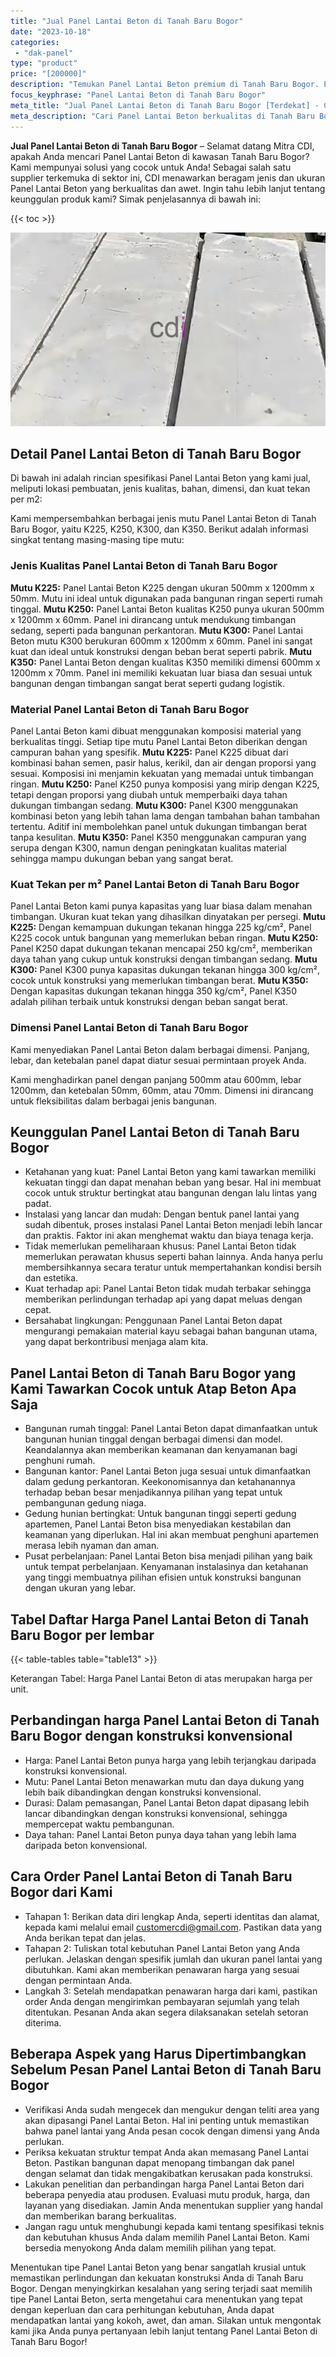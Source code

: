 ```yaml
---
title: "Jual Panel Lantai Beton di Tanah Baru Bogor"
date: "2023-10-18"
categories:
 - "dak-panel"
type: "product"
price: "[200000]"
description: "Temukan Panel Lantai Beton premium di Tanah Baru Bogor. Panel Lantai Beton dirancang untuk kebutuhan konstruksi modern dengan performa andalan. Konsultasi gratis."
focus_keyphrase: "Panel Lantai Beton di Tanah Baru Bogor"
meta_title: "Jual Panel Lantai Beton di Tanah Baru Bogor [Terdekat] - CDI"
meta_description: "Cari Panel Lantai Beton berkualitas di Tanah Baru Bogor?. Kami menyediakan Panel Lantai Beton premium untuk pembangunan. Harga terbaik hanya di sini."
---
```


**Jual Panel Lantai Beton di Tanah Baru Bogor** – Selamat datang Mitra CDI, apakah Anda mencari Panel Lantai Beton di kawasan Tanah Baru Bogor? Kami mempunyai solusi yang cocok untuk Anda! Sebagai salah satu supplier terkemuka di sektor ini, CDI menawarkan beragam jenis dan ukuran Panel Lantai Beton yang berkualitas dan awet. Ingin tahu lebih lanjut tentang keunggulan produk kami? Simak penjelasannya di bawah ini:

{{< toc >}}

![Jual Panel Lantai Beton di Tanah Baru Bogor](/images/dak-panel/dak-panel-06.jpg)

## Detail Panel Lantai Beton di Tanah Baru Bogor

Di bawah ini adalah rincian spesifikasi Panel Lantai Beton yang kami jual, meliputi lokasi pembuatan, jenis kualitas, bahan, dimensi, dan kuat tekan per m2:

Kami mempersembahkan berbagai jenis mutu Panel Lantai Beton di Tanah Baru Bogor, yaitu K225, K250, K300, dan K350. Berikut adalah informasi singkat tentang masing-masing tipe mutu:

### Jenis Kualitas Panel Lantai Beton di Tanah Baru Bogor

**Mutu K225:** Panel Lantai Beton K225 dengan ukuran 500mm x 1200mm x 50mm. Mutu ini ideal untuk digunakan pada bangunan ringan seperti rumah tinggal.
**Mutu K250:** Panel Lantai Beton kualitas K250 punya ukuran 500mm x 1200mm x 60mm. Panel ini dirancang untuk mendukung timbangan sedang, seperti pada bangunan perkantoran.
**Mutu K300:** Panel Lantai Beton mutu K300 berukuran 600mm x 1200mm x 60mm. Panel ini sangat kuat dan ideal untuk konstruksi dengan beban berat seperti pabrik.
**Mutu K350:** Panel Lantai Beton dengan kualitas K350 memiliki dimensi 600mm x 1200mm x 70mm. Panel ini memiliki kekuatan luar biasa dan sesuai untuk bangunan dengan timbangan sangat berat seperti gudang logistik.

### Material Panel Lantai Beton di Tanah Baru Bogor

Panel Lantai Beton kami dibuat menggunakan komposisi material yang berkualitas tinggi. Setiap tipe mutu Panel Lantai Beton diberikan dengan campuran bahan yang spesifik.
**Mutu K225:** Panel K225 dibuat dari kombinasi bahan semen, pasir halus, kerikil, dan air dengan proporsi yang sesuai. Komposisi ini menjamin kekuatan yang memadai untuk timbangan ringan.
**Mutu K250:** Panel K250 punya komposisi yang mirip dengan K225, tetapi dengan proporsi yang diubah untuk memperbaiki daya tahan dukungan timbangan sedang.
**Mutu K300:** Panel K300 menggunakan kombinasi beton yang lebih tahan lama dengan tambahan bahan tambahan tertentu. Aditif ini membolehkan panel untuk dukungan timbangan berat tanpa kesulitan.
**Mutu K350:** Panel K350 menggunakan campuran yang serupa dengan K300, namun dengan peningkatan kualitas material sehingga mampu dukungan beban yang sangat berat.

### Kuat Tekan per m² Panel Lantai Beton di Tanah Baru Bogor

Panel Lantai Beton kami punya kapasitas yang luar biasa dalam menahan timbangan. Ukuran kuat tekan yang dihasilkan dinyatakan per persegi.
**Mutu K225:** Dengan kemampuan dukungan tekanan hingga 225 kg/cm², Panel K225 cocok untuk bangunan yang memerlukan beban ringan.
**Mutu K250:** Panel K250 dapat dukungan tekanan mencapai 250 kg/cm², memberikan daya tahan yang cukup untuk konstruksi dengan timbangan sedang.
**Mutu K300:** Panel K300 punya kapasitas dukungan tekanan hingga 300 kg/cm², cocok untuk konstruksi yang memerlukan timbangan berat.
**Mutu K350:** Dengan kapasitas dukungan tekanan hingga 350 kg/cm², Panel K350 adalah pilihan terbaik untuk konstruksi dengan beban sangat berat.

### Dimensi Panel Lantai Beton di Tanah Baru Bogor

Kami menyediakan Panel Lantai Beton dalam berbagai dimensi. Panjang, lebar, dan ketebalan panel dapat diatur sesuai permintaan proyek Anda.

Kami menghadirkan panel dengan panjang 500mm atau 600mm, lebar 1200mm, dan ketebalan 50mm, 60mm, atau 70mm. Dimensi ini dirancang untuk fleksibilitas dalam berbagai jenis bangunan.

## Keunggulan Panel Lantai Beton di Tanah Baru Bogor

*   Ketahanan yang kuat: Panel Lantai Beton yang kami tawarkan memiliki kekuatan tinggi dan dapat menahan beban yang besar. Hal ini membuat cocok untuk struktur bertingkat atau bangunan dengan lalu lintas yang padat.
*   Instalasi yang lancar dan mudah: Dengan bentuk panel lantai yang sudah dibentuk, proses instalasi Panel Lantai Beton menjadi lebih lancar dan praktis. Faktor ini akan menghemat waktu dan biaya tenaga kerja.
*   Tidak memerlukan pemeliharaan khusus: Panel Lantai Beton tidak memerlukan perawatan khusus seperti bahan lainnya. Anda hanya perlu membersihkannya secara teratur untuk mempertahankan kondisi bersih dan estetika.
*   Kuat terhadap api: Panel Lantai Beton tidak mudah terbakar sehingga memberikan perlindungan terhadap api yang dapat meluas dengan cepat.
*   Bersahabat lingkungan: Penggunaan Panel Lantai Beton dapat mengurangi pemakaian material kayu sebagai bahan bangunan utama, yang dapat berkontribusi menjaga alam kita.

## Panel Lantai Beton di Tanah Baru Bogor yang Kami Tawarkan Cocok untuk Atap Beton Apa Saja

*   Bangunan rumah tinggal: Panel Lantai Beton dapat dimanfaatkan untuk bangunan hunian tinggal dengan berbagai dimensi dan model. Keandalannya akan memberikan keamanan dan kenyamanan bagi penghuni rumah.
*   Bangunan kantor: Panel Lantai Beton juga sesuai untuk dimanfaatkan dalam gedung perkantoran. Keekonomisannya dan ketahanannya terhadap beban besar menjadikannya pilihan yang tepat untuk pembangunan gedung niaga.
*   Gedung hunian bertingkat: Untuk bangunan tinggi seperti gedung apartemen, Panel Lantai Beton bisa menyediakan kestabilan dan keamanan yang diperlukan. Hal ini akan membuat penghuni apartemen merasa lebih nyaman dan aman.
*   Pusat perbelanjaan: Panel Lantai Beton bisa menjadi pilihan yang baik untuk tempat perbelanjaan. Kenyamanan instalasinya dan ketahanan yang tinggi membuatnya pilihan efisien untuk konstruksi bangunan dengan ukuran yang lebar.

## Tabel Daftar Harga Panel Lantai Beton di Tanah Baru Bogor per lembar

{{< table-tables table="table13" >}}

Keterangan Tabel: Harga Panel Lantai Beton di atas merupakan harga per unit.

## Perbandingan harga Panel Lantai Beton di Tanah Baru Bogor dengan konstruksi konvensional

*   Harga: Panel Lantai Beton punya harga yang lebih terjangkau daripada konstruksi konvensional.
*   Mutu: Panel Lantai Beton menawarkan mutu dan daya dukung yang lebih baik dibandingkan dengan konstruksi konvensional.
*   Durasi: Dalam pemasangan, Panel Lantai Beton dapat dipasang lebih lancar dibandingkan dengan konstruksi konvensional, sehingga mempercepat waktu pembangunan.
*   Daya tahan: Panel Lantai Beton punya daya tahan yang lebih lama daripada beton konvensional.

## Cara Order Panel Lantai Beton di Tanah Baru Bogor dari Kami

*   Tahapan 1: Berikan data diri lengkap Anda, seperti identitas dan alamat, kepada kami melalui email customercdi@gmail.com. Pastikan data yang Anda berikan tepat dan jelas.
*   Tahapan 2: Tuliskan total kebutuhan Panel Lantai Beton yang Anda perlukan. Jelaskan dengan spesifik jumlah dan ukuran panel lantai yang dibutuhkan. Kami akan memberikan penawaran harga yang sesuai dengan permintaan Anda.
*   Langkah 3: Setelah mendapatkan penawaran harga dari kami, pastikan order Anda dengan mengirimkan pembayaran sejumlah yang telah ditentukan. Pesanan Anda akan segera dilaksanakan setelah setoran diterima.
## Beberapa Aspek yang Harus Dipertimbangkan Sebelum Pesan Panel Lantai Beton di Tanah Baru Bogor

*   Verifikasi Anda sudah mengecek dan mengukur dengan teliti area yang akan dipasangi Panel Lantai Beton. Hal ini penting untuk memastikan bahwa panel lantai yang Anda pesan cocok dengan dimensi yang Anda perlukan.
*   Periksa kekuatan struktur tempat Anda akan memasang Panel Lantai Beton. Pastikan bangunan dapat menopang timbangan dak panel dengan selamat dan tidak mengakibatkan kerusakan pada konstruksi.
*   Lakukan penelitian dan perbandingan harga Panel Lantai Beton dari beberapa penyedia atau produsen. Evaluasi mutu produk, harga, dan layanan yang disediakan. Jamin Anda menentukan supplier yang handal dan memberikan barang berkualitas.
*   Jangan ragu untuk menghubungi kepada kami tentang spesifikasi teknis dan kebutuhan khusus Anda dalam memilih Panel Lantai Beton. Kami bersedia menyokong Anda dalam memilih pilihan yang tepat.

Menentukan tipe Panel Lantai Beton yang benar sangatlah krusial untuk memastikan perlindungan dan kekuatan konstruksi Anda di Tanah Baru Bogor. Dengan menyingkirkan kesalahan yang sering terjadi saat memilih tipe Panel Lantai Beton, serta mengetahui cara menentukan yang tepat dengan keperluan dan cara perhitungan kebutuhan, Anda dapat mendapatkan lantai yang kokoh, awet, dan aman. Silakan untuk mengontak kami jika Anda punya pertanyaan lebih lanjut tentang Panel Lantai Beton di Tanah Baru Bogor!